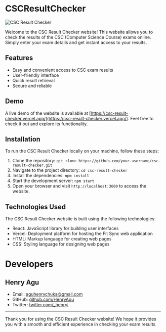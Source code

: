 # CSCResultChecker

![CSC Result Checker](https://csc-result-checker.vercel.app/screenshot.png)

Welcome to the CSC Result Checker website! This website allows you to check the results of the CSC (Computer Science Course) exams online. Simply enter your exam details and get instant access to your results.

## Features

- Easy and convenient access to CSC exam results
- User-friendly interface
- Quick result retrieval
- Secure and reliable

## Demo

A live demo of the website is available at [https://csc-result-checker.vercel.app/](https://csc-result-checker.vercel.app/). Feel free to check it out and explore its functionality.

## Installation

To run the CSC Result Checker locally on your machine, follow these steps:

1. Clone the repository: `git clone https://github.com/your-username/csc-result-checker.git`
2. Navigate to the project directory: `cd csc-result-checker`
3. Install the dependencies: `npm install`
4. Start the development server: `npm start`
5. Open your browser and visit `http://localhost:3000` to access the website.

## Technologies Used

The CSC Result Checker website is built using the following technologies:

- React: JavaScript library for building user interfaces
- Vercel: Deployment platform for hosting the Fit Sync web application
- HTML: Markup language for creating web pages
- CSS: Styling language for designing web pages


# Developers

## Henry Agu
- Email: aguhenrychuks@gmail.com
- GitHub: [github.com/HenryAgu](https://github.com/HenryAgu)
- Twitter: [twitter.com/_henryi](https://www.twitter.com/_henryi)

---

Thank you for using the CSC Result Checker website! We hope it provides you with a smooth and efficient experience in checking your exam results.
